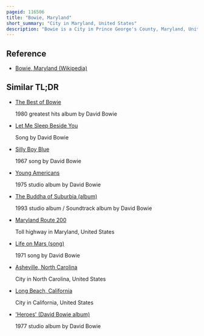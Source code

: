 ```yaml
---
pageid: 116506
title: "Bowie, Maryland"
short_summary: "City in Maryland, United States"
description: "Bowie is a City in Prince George's County, Maryland, United States. According to the 2020 Census the Population was 58329. Bowie has grown from a small Rail Stop to the largest Municipality in Prince George County and the Fifth most populous City and third largest City in the us by Area. S. State of Maryland. In 2014, Cnn Money ranked Bowie 28th in its Best Places to Live List."
---
```


## Reference

- [Bowie, Maryland (Wikipedia)](https://en.wikipedia.org/?curid=116506)

## Similar TL;DR

- [The Best of Bowie](/tldr/en/the-best-of-bowie)

  1980 greatest hits album by David Bowie

- [Let Me Sleep Beside You](/tldr/en/let-me-sleep-beside-you)

  Song by David Bowie

- [Silly Boy Blue](/tldr/en/silly-boy-blue)

  1967 song by David Bowie

- [Young Americans](/tldr/en/young-americans)

  1975 studio album by David Bowie

- [The Buddha of Suburbia (album)](/tldr/en/the-buddha-of-suburbia-album)

  1993 studio album / Soundtrack album by David Bowie

- [Maryland Route 200](/tldr/en/maryland-route-200)

  Toll highway in Maryland, United States

- [Life on Mars (song)](/tldr/en/life-on-mars-song)

  1971 song by David Bowie

- [Asheville, North Carolina](/tldr/en/asheville-north-carolina)

  City in North Carolina, United States

- [Long Beach, California](/tldr/en/long-beach-california)

  City in California, United States

- ['Heroes' (David Bowie album)](/tldr/en/heroes-david-bowie-album)

  1977 studio album by David Bowie
